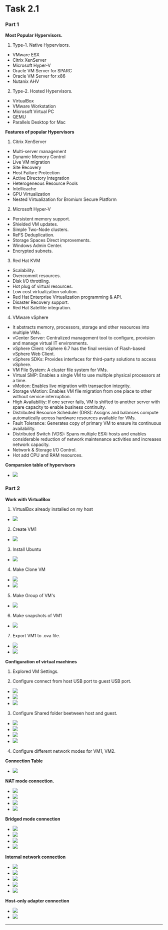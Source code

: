 # Task 2.1
### Part 1
**Most Popular Hypervisors.**

1. Type-1. Native Hypervisors.
* VMware ESX
* Citrix XenServer
* Microsoft Hyper-V
* Oracle VM Server for SPARC
* Oracle VM Server for x86
* Nutanix AHV

2. Type-2. Hosted Hypervisors.
* VirtualBox 
* VMware Workstation
* Microsoft Virtual PC
* QEMU 
* Parallels Desktop for Mac

**Features of popular Hypervisors**
1. Citrix XenServer
* Multi-server management
* Dynamic Memory Control
* Live VM migration
* Site Recovery
* Host Failure Protection
* Active Directory Integration
* Heterogeneous Resource Pools
* Intellicache
* GPU Virtualization
* Nested Virtualization for Bromium Secure Platform

2. Microsoft Hyper-V
* Persistent memory support.
* Shielded VM updates.
* Simple Two-Node clusters.
* ReFS Deduplication.
* Storage Spaces Direct improvements.
* Windows Admin Center.
* Encrypted subnets.

3. Red Hat KVM
* Scalability.
* Overcommit resources.
* Disk I/O throttling.
* Hot plug of virtual resources.
* Low cost virtualization solution.
* Red Hat Enterprise Virtualization programming & API.
* Disaster Recovery support.
* Red Hat Satellite integration.

4. VMware vSphere
* It abstracts memory, processors, storage and other resources into multiple VMs.
* vCenter Server: Centralized management tool to configure, provision and manage virtual IT environments. 
* vSphere Client: vSphere 6.7 has the final version of Flash-based vSphere Web Client. 
* vSphere SDKs: Provides interfaces for third-party solutions to access vSphere.
* VM File System: A cluster file system for VMs.
* Virtual SMP: Enables a single VM to use multiple physical processors at a time.
* vMotion: Enables live migration with transaction integrity.
* Storage vMotion: Enables VM file migration from one place to other without service interruption.
* High Availability: If one server fails, VM is shifted to another server with spare capacity to enable business continuity.
* Distributed Resource Scheduler (DRS): Assigns and balances compute automatically across hardware resources available for VMs.
* Fault Tolerance: Generates copy of primary VM to ensure its continuous availability.
* Distributed Switch (VDS): Spans multiple ESXi hosts and enables considerable reduction of network maintenance activities and increases network capacity.
* Network & Storage I/O Control.
* Hot add CPU and RAM resources.

**Comparsion table of hypervisors**
* ![](img/Comparsion.png)

### Part 2

**Work with VirtualBox**

1. VirtualBox already installed on my host
* ![](img/001.png)

2. Create VM1
* ![](img/002.png)

3. Install Ubuntu
* ![](img/003.png)

4. Make Clone VM
* ![](img/004.png)
* ![](img/005.png)

5. Make Group of VM's
* ![](img/006.png)

6. Make snapshots of VM1
* ![](img/007.png)

7. Export VM1 to .ova file.
* ![](img/008.png)
* ![](img/009.png)

**Configuration of virtual machines**

1. Explored VM Settings.

2. Configure connect from host USB port to guest USB port.
* ![](img/101.png)
* ![](img/102.png)
* ![](img/103.png)

3. Configure Shared folder beetween host and guest.
* ![](img/104.png)
* ![](img/105.png)
* ![](img/106.png)
* ![](img/107.png)

4. Configure different network modes for VM1, VM2.

**Connection Table**
* ![](img/table.png)

**NAT mode connection.**
* ![](img/nat1.png)
* ![](img/nat2.png)
* ![](img/nat3.png)
* ![](img/nat4.png)

**Bridged mode connection**
* ![](img/bridge1.png)
* ![](img/bridge2.png)
* ![](img/bridge3.png)
* ![](img/bridge4png)

**Internal network connection**
* ![](img/intnet.png)
* ![](img/intnet1.png)
* ![](img/intnet2.png)
* ![](img/intnet3.png)
* ![](img/intnet4.png)

**Host-only adapter connection**
* ![](img/host-adapter1.png)
* ![](img/host-adapter2.png)

-----------
